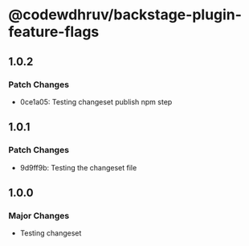 # @codewdhruv/backstage-plugin-feature-flags

## 1.0.2

### Patch Changes

- 0ce1a05: Testing changeset publish npm step

## 1.0.1

### Patch Changes

- 9d9ff9b: Testing the changeset file

## 1.0.0

### Major Changes

- Testing changeset

